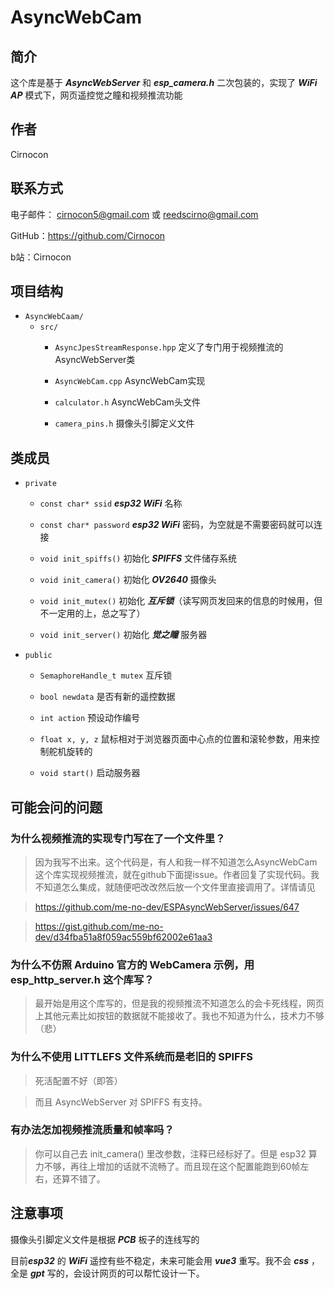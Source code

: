 # AsyncWebCam
## 简介
这个库是基于 ***AsyncWebServer*** 和 ***esp_camera.h*** 二次包装的，实现了 ***WiFi AP*** 模式下，网页遥控觉之瞳和视频推流功能

## 作者
Cirnocon

## 联系方式
电子邮件： cirnocon5@gmail.com 或 reedscirno@gmail.com

GitHub：https://github.com/Cirnocon

b站：Cirnocon

## 项目结构
- `AsyncWebCaam/`
  - `src/`
    - `AsyncJpesStreamResponse.hpp` 定义了专门用于视频推流的AsyncWebServer类
    
    - `AsyncWebCam.cpp` AsyncWebCam实现
    
    - `calculator.h` AsyncWebCam头文件
    
    - `camera_pins.h` 摄像头引脚定义文件

## 类成员
- `private`
    - `const char* ssid` ***esp32 WiFi*** 名称

    - `const char* password` ***esp32 WiFi*** 密码，为空就是不需要密码就可以连接

    - `void init_spiffs()` 初始化 ***SPIFFS*** 文件储存系统

    - `void init_camera()` 初始化 ***OV2640*** 摄像头

    - `void init_mutex()` 初始化 ***互斥锁***（读写网页发回来的信息的时候用，但不一定用的上，总之写了）

    - `void init_server()` 初始化 ***觉之瞳*** 服务器

- `public` 
    - `SemaphoreHandle_t mutex` 互斥锁

    - `bool newdata` 是否有新的遥控数据
 
    - `int action` 预设动作编号

    - `float x, y, z` 鼠标相对于浏览器页面中心点的位置和滚轮参数，用来控制舵机旋转的

    - `void start()` 启动服务器

## 可能会问的问题
### 为什么视频推流的实现专门写在了一个文件里？
> 因为我写不出来。这个代码是，有人和我一样不知道怎么AsyncWebCam这个库实现视频推流，就在github下面提issue。作者回复了实现代码。我不知道怎么集成，就随便吧改改然后放一个文件里直接调用了。详情请见 

>https://github.com/me-no-dev/ESPAsyncWebServer/issues/647 

>https://gist.github.com/me-no-dev/d34fba51a8f059ac559bf62002e61aa3

### 为什么不仿照 Arduino 官方的 WebCamera 示例，用 esp_http_server.h 这个库写？
> 最开始是用这个库写的，但是我的视频推流不知道怎么的会卡死线程，网页上其他元素比如按钮的数据就不能接收了。我也不知道为什么，技术力不够（悲）

### 为什么不使用 LITTLEFS 文件系统而是老旧的 SPIFFS
> 死活配置不好（即答）

> 而且 AsyncWebServer 对 SPIFFS 有支持。

### 有办法怎加视频推流质量和帧率吗？
> 你可以自己去 init_camera() 里改参数，注释已经标好了。但是 esp32 算力不够，再往上增加的话就不流畅了。而且现在这个配置能跑到60帧左右，还算不错了。

## 注意事项
摄像头引脚定义文件是根据 ***PCB*** 板子的连线写的

目前***esp32*** 的 ***WiFi*** 遥控有些不稳定，未来可能会用 ***vue3*** 重写。我不会 ***css*** ，全是 ***gpt*** 写的，会设计网页的可以帮忙设计一下。


